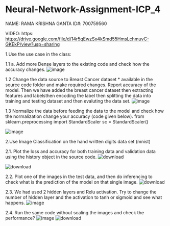 # Neural-Network-Assignment-ICP_4

NAME: RAMA KRISHNA GANTA ID#: 700759560

VIDEO: https: https://drive.google.com/file/d/14r5qEwzSx4kSmd55HmsLchmuvC-GKEkP/view?usp=sharing

1.Use the use case in the class: 


1.1 a. Add more Dense layers to the existing code and check how the accuracy changes.
![image](https://github.com/user-attachments/assets/b5486828-8b59-46fd-9947-c30a914834c7)

1.2 Change the data source to Breast Cancer dataset * available in the source code folder and make required changes. Report accuracy of the model. Then we have added the breast cancer dataset then extracting features and labelsthen encoding the label then splitting the data into training and testing dataset and then evaluting the data set.
![image](https://github.com/user-attachments/assets/1a396e7c-ee9f-47fa-862e-fef569584841)

1.3 Normalize the data before feeding the data to the model and check how the normalization change your
accuracy (code given below).
from sklearn.preprocessing import StandardScaler
sc = StandardScaler()

![image](https://github.com/user-attachments/assets/6b8eaf65-7d34-46cc-bf96-2e90c0da3f03)

2.Use Image Classification on the hand written digits data set (mnist)

2.1. Plot the loss and accuracy for both training data and validation data using the history object in the source
code.
![download](https://github.com/user-attachments/assets/ea0042a0-d717-4451-88bb-fd5e9376955e)

![download](https://github.com/user-attachments/assets/77601238-1988-437d-8b02-23f939697501)

2.2. Plot one of the images in the test data, and then do inferencing to check what is the prediction of the model
on that single image.
![download](https://github.com/user-attachments/assets/1a102738-56c2-4ed2-ae44-e0a2edd209ed)


2.3. We had used 2 hidden layers and Relu activation. Try to change the number of hidden layer and the
activation to tanh or sigmoid and see what happens.
![image](https://github.com/user-attachments/assets/499f45dc-c54f-4312-8ed9-70d56ca0161f)

2.4. Run the same code without scaling the images and check the performance?
![image](https://github.com/user-attachments/assets/66781d54-99d5-440c-b730-2ae233458358)
![download](https://github.com/user-attachments/assets/e28ef9ff-00d7-4ed4-87dc-bbcb5f5b8fac)

